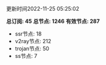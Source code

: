 更新时间2022-11-25 05:25:02

**总订阅: 45**
**总节点: 1246**
**有效节点: 287**
- ssr节点: 18
- v2ray节点: 212
- trojan节点: 50
- ss节点: 7

